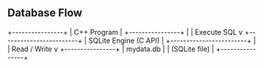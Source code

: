 ## Database Flow

+----------------+
|  C++ Program   |
+----------------+
        |
        | Execute SQL
        v
+------------------------+
|  SQLite Engine (C API) |
+------------------------+
        |
        | Read / Write
        v
+----------------+
|  mydata.db     |
|  (SQLite file) |
+----------------+


